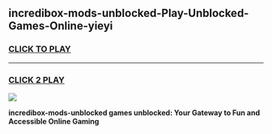 
## incredibox-mods-unblocked-Play-Unblocked-Games-Online-yieyi
<h3>
<a href="https://premium76.site?title=incredibox-mods-unblocked&ref=25A">CLICK TO PLAY</a></h3>
<hr>

<h3>
<a href="https://premium76.site?title=incredibox-mods-unblocked&ref=25A">CLICK 2 PLAY</a>
  
</h3>

<a href="https://premium76.site?title=incredibox-mods-unblocked&ref=25A"><img src="https://clearcache.store/games.png"></a>


**incredibox-mods-unblocked games unblocked: Your Gateway to Fun and Accessible Online Gaming**
